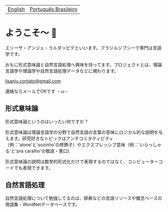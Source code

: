 <table>
  <tr>
    <td><a href="README.md">English</a></td>
    <td><a href="readmepb.md">Português Brasileiro</a></td>
  </tr>
</table>


# ようこそ～ 🐝
エリーザ・アンジュ・ラルダッピデといいます。ブラジルジプシーで専門は言語学です。

おもに形式意味論と自然言語処理へ興味を持ってます。プロジェクトとは、理論言語学や理論学や自然言語処理データなどに関わります。

lisanju.contato@gmail.com

連絡ならメールでOKです ・ω・

## 形式意味論
形式意味論というのはいったい何ですか？

形式意味論は理論言語学の分野で自然言語の言葉の意味にロジカル的な説明を与えます。研究好きなトピックはアンチコミタティビティ（例：'alone'と'sozinho'の修飾子）やエクスプレッシブ意味（例：'いらっしゃる'と'pra caralho'の敬語・悪口).

形式意味論の説明は数学的形式化だけで表現するのではなく、コンピューターコードでも表現できます。

## 自然言語処理
自然言語処理について勉強してるのは、辞典などの言語リソースや概念ベースの用語集・WordNetデータベースです。
